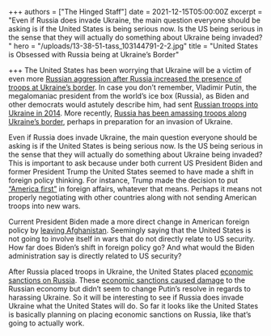 +++
authors = ["The Hinged Staff"]
date = 2021-12-15T05:00:00Z
excerpt = "Even if Russia does invade Ukraine, the main question everyone should be asking is if the United States is being serious now. Is the US being serious in the sense that they will actually do something about Ukraine being invaded? "
hero = "/uploads/13-38-51-tass_103144791-2-2.jpg"
title = "United States is Obsessed with Russia being at Ukraine’s Border"

+++
The United States has been worrying that Ukraine will be a victim of even more [Russian aggression after Russia increased the presence of troops at Ukraine’s border](https://www.cnn.com/2021/12/07/politics/nuland-sfrc-us-russia-ukraine/index.html). In case you don’t remember, Vladimir Putin, the megalomaniac president from the world’s ice box (Russia), as Biden and other democrats would astutely describe him, had sent [Russian troops into Ukraine in 2014](https://www.cfr.org/global-conflict-tracker/conflict/conflict-ukraine). More recently, [Russia has been amassing troops along Ukraine’s border](https://www.cbsnews.com/news/russia-ukraine-news-what-you-need-to-know/), perhaps in preparation for an invasion of Ukraine.

Even if Russia does invade Ukraine, the main question everyone should be asking is if the United States is being serious now. Is the US being serious in the sense that they will actually do something about Ukraine being invaded? This is important to ask because under both current US President Biden and former President Trump the United States seemed to have made a shift in foreign policy thinking. For instance, Trump made the decision to put [“America first”](https://www.brookings.edu/blog/order-from-chaos/2019/01/04/america-first-is-only-making-the-world-worse-heres-a-better-approach/) in foreign affairs, whatever that means. Perhaps it means not properly negotiating with other countries along with not sending American troops into new wars.

Current President Biden made a more direct change in American foreign policy by [leaving Afghanistan](https://www.nytimes.com/2021/08/31/us/politics/biden-defends-afghanistan-withdrawal.html). Seemingly saying that the United States is not going to involve itself in wars that do not directly relate to US security. How far does Biden’s shift in foreign policy go? And what would the Biden administration say is directly related to US security?

After Russia placed troops in Ukraine, the United States placed [economic sanctions on Russia](https://sgp.fas.org/crs/row/IF10779.pdf). These [economic sanctions caused damage](https://www.atlanticcouncil.org/in-depth-research-reports/report/the-impact-of-western-sanctions-on-russia/) to the Russian economy but didn’t seem to change Putin’s resolve in regards to harassing Ukraine. So it will be interesting to see if Russia does invade Ukraine what the United States will do. So far it looks like the United States is basically planning on placing economic sanctions on Russia, like that’s going to actually work.